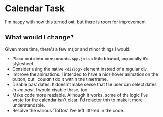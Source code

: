 # Calendar Task

I'm happy with how this turned out, but there is room for improvement. 

## What would I change?

Given more time, there's a few major and minor things I would:

- Place code into components. `App.js` is a little bloated, especially it's stylesheet.
- Consider using the native `<dialog>` element instead of a regular div. 
- Improve the animations. I intended to have a nice hover animation on the button, but I couldn't do it within the timeframe.
- Disable past dates. It doesn't make sense that the user can select dates _in the past_. I would disable these, too. 
- Make code more readable. Although it works, some of the logic I've wrote for the calendar isn't clear. I'd refactor this to make it more understandable.
- Resolve the various 'ToDos' I've left littered in the code. 
